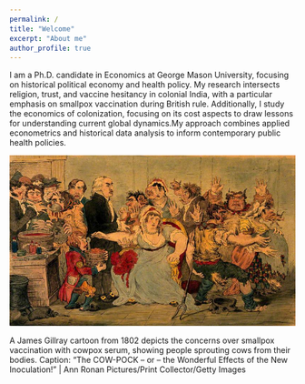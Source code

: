 ```yaml
---
permalink: /
title: "Welcome"
excerpt: "About me"
author_profile: true
---
```

I am a Ph.D. candidate in Economics at George Mason University, focusing on historical political economy and health policy. My research intersects religion, trust, and vaccine hesitancy in colonial India, with a particular emphasis on smallpox vaccination during British rule. Additionally, I study the economics of colonization, focusing on its cost aspects to draw lessons for understanding current global dynamics.My approach combines applied econometrics and historical data analysis to inform contemporary public health policies.


<img src="/images/vax_india.jpg" alt="James Gillray's 1802 cartoon on smallpox vaccination" style="width:100%; height:300px;"/>
<p>A James Gillray cartoon from 1802 depicts the concerns over smallpox vaccination with cowpox serum, showing people sprouting cows from their bodies. Caption: “The COW-POCK – or – the Wonderful Effects of the New Inoculation!” | Ann Ronan Pictures/Print Collector/Getty Images</p>
